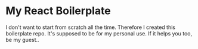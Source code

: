 # My React Boilerplate

I don't want to start from scratch all the time. Therefore I created this boilerplate repo. It's supposed to be for my personal use. If it helps you too, be my guest..
